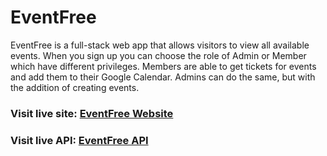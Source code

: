 # EventFree
EventFree is a full-stack web app that allows visitors to view all available events. When you sign up you can choose the role of Admin or Member which have different privileges. Members are able to get tickets for events and add them to their Google Calendar. Admins can do the same, but with the addition of creating events.

### Visit live site: <a href="https://eventfree-events.netlify.app/">EventFree Website</a>
### Visit live API:  <a href="https://events-app-api-nlkr.onrender.com/api/events">EventFree API</a>